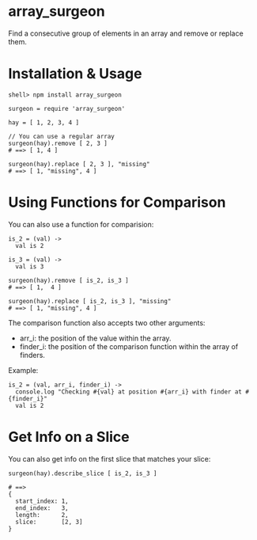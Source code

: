 
array\_surgeon
=============

Find a consecutive group of elements in an array and remove or replace them.


Installation & Usage
====

    shell> npm install array_surgeon

    surgeon = require 'array_surgeon'

    hay = [ 1, 2, 3, 4 ]
    
    // You can use a regular array
    surgeon(hay).remove [ 2, 3 ]
    # ==> [ 1, 4 ]
   
    surgeon(hay).replace [ 2, 3 ], "missing"
    # ==> [ 1, "missing", 4 ]


Using Functions for Comparison
==============================

You can also use a function for comparision:

    is_2 = (val) ->
      val is 2
      
    is_3 = (val) ->
      val is 3
      
    surgeon(hay).remove [ is_2, is_3 ]
    # ==> [ 1,  4 ]
   
    surgeon(hay).replace [ is_2, is_3 ], "missing"
    # ==> [ 1, "missing", 4 ]

The comparison function also accepts two other arguments:

  * arr\_i: the position of the value within the array.
  * finder\_i: the position of the comparison function within the array of finders.

Example:

    is_2 = (val, arr_i, finder_i) ->
      console.log "Checking #{val} at position #{arr_i} with finder at #{finder_i}"
      val is 2


Get Info on a Slice
================
You can also get info on the first slice that matches your slice:

    surgeon(hay).describe_slice [ is_2, is_3 ]
    
    # ==> 
    { 
      start_index: 1, 
      end_index:   3, 
      length:      2,
      slice:       [2, 3]
    }
   
  
